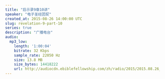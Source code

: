 ```yaml
---
title: "启示录9章10讲"
speaker: "电子圣经团契"
created_at: 2015-08-26 14:00:00 UTC
slug: revelation-9-part-10
series: true
description: "广播电台"
audio:
  mp3_low:
    length: '1:00:04'
    bitrate: 32 Kbps
    sample_rate: 22050 Hz
    size: 13.8 MB
    size_bytes: 14418222
    url: http://audiocdn.ebiblefellowship.com/zh/radio/2015/2015.08.26_EBF_-_Revelation_9_Part_10.mp3
---
```

